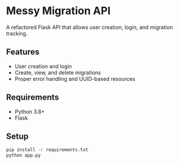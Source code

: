 # Messy Migration API

A refactored Flask API that allows user creation, login, and migration tracking.

## Features
- User creation and login
- Create, view, and delete migrations
- Proper error handling and UUID-based resources

## Requirements
- Python 3.8+
- Flask

## Setup

```bash
pip install -r requirements.txt
python app.py
